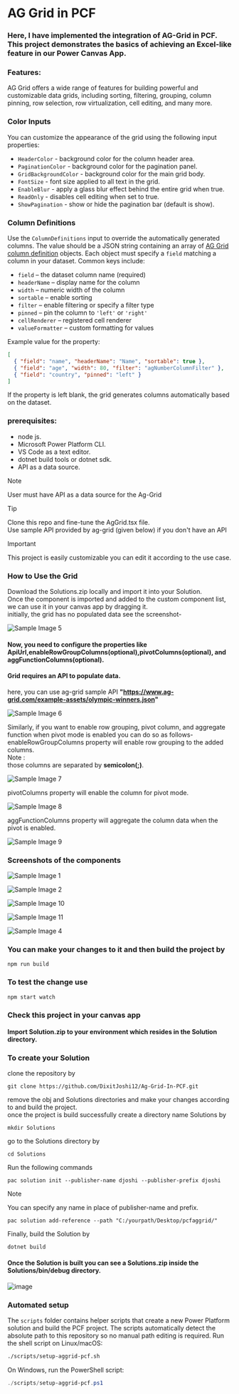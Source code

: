 # AG Grid in PCF

### Here, I have implemented the integration of AG-Grid in PCF. This project demonstrates the basics of achieving an Excel-like feature in our Power Canvas App.  

### Features:
AG Grid offers a wide range of features for building powerful and customizable data grids, including sorting, filtering, grouping, column pinning, row selection, row virtualization, cell editing, and many more.

### Color Inputs
You can customize the appearance of the grid using the following input properties:
* `HeaderColor` - background color for the column header area.
* `PaginationColor` - background color for the pagination panel.
* `GridBackgroundColor` - background color for the main grid body.
* `FontSize` - font size applied to all text in the grid.
* `EnableBlur` - apply a glass blur effect behind the entire grid when true.
* `ReadOnly` - disables cell editing when set to true.
* `ShowPagination` - show or hide the pagination bar (default is show).

### Column Definitions
Use the `ColumnDefinitions` input to override the automatically generated columns. The value should be a JSON string containing an array of [AG Grid column definition](https://www.ag-grid.com/react-data-grid/column-definitions/) objects. Each object must specify a `field` matching a column in your dataset. Common keys include:

* `field` – the dataset column name (required)
* `headerName` – display name for the column
* `width` – numeric width of the column
* `sortable` – enable sorting
* `filter` – enable filtering or specify a filter type
* `pinned` – pin the column to `'left'` or `'right'`
* `cellRenderer` – registered cell renderer
* `valueFormatter` – custom formatting for values

Example value for the property:

```json
[
  { "field": "name", "headerName": "Name", "sortable": true },
  { "field": "age", "width": 80, "filter": "agNumberColumnFilter" },
  { "field": "country", "pinned": "left" }
]
```

If the property is left blank, the grid generates columns automatically based on the dataset.

### prerequisites:
* node js.
* Microsoft Power Platform CLI.
* VS Code as a text editor.
* dotnet build tools or dotnet sdk.
* API as a data source.
  

> [!NOTE]
> User must have API as a data source for the Ag-Grid

> [!TIP]
> Clone this repo and fine-tune the AgGrid.tsx file.  
> Use sample API provided by ag-grid (given below) if you don't have an API

> [!IMPORTANT]
> This project is easily customizable you can edit it according to the use case.


### How to Use the Grid
Download the Solutions.zip locally and import it into your Solution.  
Once the component is imported and added to the custom component list, we can use it in your canvas app by dragging it.  
initially, the grid has no populated data see the screenshot-  


![Sample Image  5](https://imgur.com/jXQWwEg.png)    


#### Now, you need to configure the properties like ApiUrl,enableRowGroupColumns(optional),pivotColumns(optional), and aggFunctionColumns(optional).  
#### Grid requires an API to populate data.  
here, you can use ag-grid sample API **"https://www.ag-grid.com/example-assets/olympic-winners.json"**  


![Sample Image  6](https://imgur.com/pU88vk9.png)  


Similarly, if you want to enable row grouping, pivot column, and aggregate function when pivot mode is enabled you can do so as follows-  
enableRowGroupColumns property will enable row grouping to the added columns.  
Note :  
those columns are separated by **semicolon(;)**.  

![Sample Image  7](https://imgur.com/Dfk9yvT.png)  

pivotColumns property will enable the column for pivot mode.  

![Sample Image  8](https://imgur.com/7VcLqRG.png)  

aggFunctionColumns property will aggregate the column data when the pivot is enabled.  

![Sample Image  9](https://imgur.com/LN97MND.png)  

### Screenshots of the components  

![Sample Image  1](https://i.imgur.com/hOPGxO0.png)  

![Sample Image 2](https://i.imgur.com/fRUHuVH.png)  

![Sample Image 10](https://imgur.com/wJsFiMI.png)  

![Sample Image 11](https://imgur.com/QTBN25G.png)    

![Sample Image 4](https://i.imgur.com/eYAXcXN.png)  


### You can make your changes to it and then build the project by
```console
npm run build
```
### To test the change use 
```console
npm start watch
```
### 
### Check this project in your canvas app
#### Import Solution.zip to your environment which resides in the Solution directory.

### To create your Solution  
clone the repository by  

```console
git clone https://github.com/DixitJoshi12/Ag-Grid-In-PCF.git
 ```  
remove the obj and Solutions directories and make your changes according to and build the project.  
once the project is build successfully create a directory name Solutions by
```console
mkdir Solutions
```
go to the Solutions directory by
```console
cd Solutions
```
Run the following commands
```console
pac solution init --publisher-name djoshi --publisher-prefix djoshi  
```
> [!NOTE]
> You can specify any name in place of publisher-name and prefix.

```console
pac solution add-reference --path "C:/yourpath/Desktop/pcfaggrid/"
```
Finally, build the Solution by
```console
dotnet build
```
#### Once the Solution is built you can see a Solutions.zip inside the Solutions/bin/debug directory.  
![image](https://github.com/DixitJoshi12/Ag-Grid-In-PCF/assets/44132789/8aab482c-97a4-45ac-8cc0-b9b73778869a)


### Automated setup
The `scripts` folder contains helper scripts that create a new Power Platform solution and build the PCF project. The scripts automatically detect the absolute path to this repository so no manual path editing is required.
Run the shell script on Linux/macOS:
```bash
./scripts/setup-aggrid-pcf.sh
```
On Windows, run the PowerShell script:
```powershell
./scripts/setup-aggrid-pcf.ps1
```

